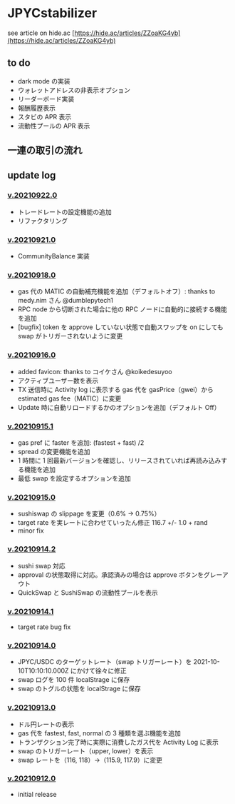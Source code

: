 # JPYCstabilizer

see article on hide.ac [https://hide.ac/articles/ZZoaKG4yb](https://hide.ac/articles/ZZoaKG4yb)

## to do

- dark mode の実装
- ウォレットアドレスの非表示オプション
- リーダーボード実装
- 報酬履歴表示
- スタビの APR 表示
- 流動性プールの APR 表示

## 一連の取引の流れ

## update log

### [v.20210922.0](https://github.com/Nuko973663/JPYCstabilizer/releases/tag/v.20210922.0)

- トレードレートの設定機能の追加
- リファクタリング

### [v.20210921.0](https://github.com/Nuko973663/JPYCstabilizer/releases/tag/v.20210921.0)

- CommunityBalance 実装

### [v.20210918.0](https://github.com/Nuko973663/JPYCstabilizer/releases/tag/v.20210918.0)

- gas 代の MATIC の自動補充機能を追加（デフォルトオフ）: thanks to medy.nim さん @dumblepytech1
- RPC node から切断された場合に他の RPC ノードに自動的に接続する機能を追加
- [bugfix] token を approve していない状態で自動スワップを on にしても swap がトリガーされないように変更

### [v.20210916.0](https://github.com/Nuko973663/JPYCstabilizer/releases/tag/v.20210916.0)

- added favicon: thanks to コイケさん @koikedesuyoo
- アクティブユーザー数を表示
- TX 送信時に Activity log に表示する gas 代を gasPrice（gwei）から estimated gas fee（MATIC）に変更
- Update 時に自動リロードするかのオプションを追加（デフォルト Off）

### [v.20210915.1](https://github.com/Nuko973663/JPYCstabilizer/releases/tag/v.20210915.1)

- gas pref に faster を追加: (fastest + fast) /2
- spread の変更機能を追加
- 1 時間に 1 回最新バージョンを確認し、リリースされていれば再読み込みする機能を追加
- 最低 swap を設定するオプションを追加

### [v.20210915.0](https://github.com/Nuko973663/JPYCstabilizer/releases/tag/v.20210915.0)

- sushiswap の slippage を変更（0.6% → 0.75%）
- target rate を実レートに合わせていったん修正 116.7 +/- 1.0 + rand
- minor fix

### [v.20210914.2](https://github.com/Nuko973663/JPYCstabilizer/releases/tag/v.20210914.2)

- sushi swap 対応
- approval の状態取得に対応。承認済みの場合は approve ボタンをグレーアウト
- QuickSwap と SushiSwap の流動性プールを表示

### [v.20210914.1](https://github.com/Nuko973663/JPYCstabilizer/releases/tag/v.20210914.1)

- target rate bug fix

### [v.20210914.0](https://github.com/Nuko973663/JPYCstabilizer/releases/tag/v.20210914.0)

- JPYC/USDC のターゲットレート（swap トリガーレート）を 2021-10-10T10:10:10.000Z にかけて徐々に修正
- swap ログを 100 件 localStrage に保存
- swap のトグルの状態を localStrage に保存

### [v.20210913.0](https://github.com/Nuko973663/JPYCstabilizer/releases/tag/v.20210913.0)

- ドル円レートの表示
- gas 代を fastest, fast, normal の 3 種類を選ぶ機能を追加
- トランザクション完了時に実際に消費したガス代を Activity Log に表示
- swap のトリガーレート（upper, lower）を表示
- swap レートを（116, 118）→（115.9, 117.9）に変更

### [v.20210912.0](https://github.com/Nuko973663/JPYCstabilizer/releases/tag/v.20210912.0)

- initial release
